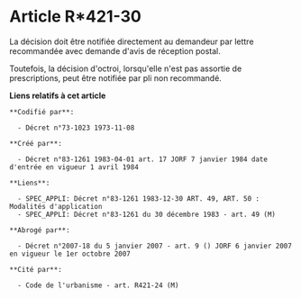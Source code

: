 # Article R*421-30

La décision doit être notifiée directement au demandeur par lettre recommandée avec demande d'avis de réception postal.

Toutefois, la décision d'octroi, lorsqu'elle n'est pas assortie de prescriptions, peut être notifiée par pli non recommandé.

**Liens relatifs à cet article**

	**Codifié par**:

	  - Décret n°73-1023 1973-11-08

	**Créé par**:

	  - Décret n°83-1261 1983-04-01 art. 17 JORF 7 janvier 1984 date d'entrée en vigueur 1 avril 1984

	**Liens**:

	  - SPEC_APPLI: Décret n°83-1261 1983-12-30 ART. 49, ART. 50 : Modalités d'application
	  - SPEC_APPLI: Décret n°83-1261 du 30 décembre 1983 - art. 49 (M)

	**Abrogé par**:

	  - Décret n°2007-18 du 5 janvier 2007 - art. 9 () JORF 6 janvier 2007 en vigueur le 1er octobre 2007

	**Cité par**:

	  - Code de l'urbanisme - art. R421-24 (M)
